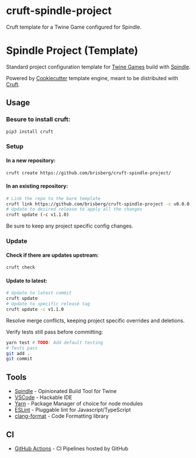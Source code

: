 # cruft-spindle-project
Cruft template for a Twine Game configured for Spindle.

# Spindle Project (Template)

Standard project configuration template for [Twine Games](https://twinery.org) build with [Spindle](https://github.com/brisberg/spindle).

Powered by [Cookiecutter](https://github.com/cookiecutter/cookiecutter) template engine, meant to be distributed with [Cruft](https://github.com/cruft/cruft).

## Usage

### Besure to install cruft:

```bash
pip3 install cruft
```

### Setup
#### In a new repository:
```bash
cruft create https://github.com/brisberg/cruft-spindle-project/
```

#### In an existing repository:
```bash
# Link the repo to the bare template
cruft link https://github.com/brisberg/cruft-spindle-project -c v0.0.0
# Update to desired release to apply all the changes
cruft update (-c v1.1.0)
```

Be sure to keep any project specific config changes.

### Update
#### Check if there are updates upstream:
```bash
cruft check
```

#### Update to latest:
```bash
# Update to latest commit
cruft update
# Update to specific release tag
cruft update -c v1.1.0
```

Resolve merge conflicts, keeping project specific overrides and deletions.

Verify tests still pass before committing:
```bash
yarn test # TODO: Add default testing
# Tests pass
git add .
git commit
```

## Tools

- [Spindle](https://github.com/brisberg/spindle) - Opinionated Build Tool for Twine
- [VSCode](https://code.visualstudio.com/) - Hackable IDE
- [Yarn](https://yarnpkg.com/) - Package Manager of choice for node modules
- [ESLint](https://eslint.org/) - Pluggable lint for Javascript/TypeScript
- [clang-format](https://clang.llvm.org/) - Code Formatting library

## CI

- [GitHub Actions](https://github.com/features/actions) - CI Pipelines hosted by GitHub
